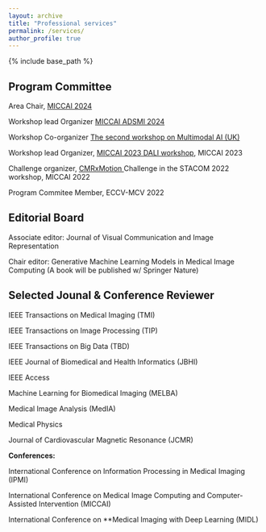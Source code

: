 ```yaml
---
layout: archive
title: "Professional services"
permalink: /services/
author_profile: true
---
```

{% include base_path %}

Program Committee
-----------------

Area Chair, [MICCAI 2024](https://conferences.miccai.org/2024/en/)

Workshop lead Organizer [MICCAI ADSMI 2024](https://adsmi-miccai.github.io/)

Workshop  Co-organizer [The second workshop on Multimodal AI (UK)](https://multimodalai.github.io/)


Workshop lead Organizer, [MICCAI 2023 DALI workshop](https://dali-miccai.github.io/), MICCAI 2023

Challenge organizer, [CMRxMotion ](http://cmr.miccai.cloud/)Challenge in the STACOM 2022 workshop, MICCAI 2022

Program Commitee Member, ECCV-MCV 2022

Editorial Board
---------------

Associate editor: Journal of Visual Communication and Image Representation

Chair editor: Generative Machine Learning Models in Medical Image Computing (A book will be published w/ Springer Nature)

Selected Jounal & Conference Reviewer
-------------------------------------

IEEE Transactions on Medical Imaging (TMI)

IEEE Transactions on Image Processing (TIP)

IEEE Transactions on Big Data (TBD)

IEEE Journal of Biomedical and Health Informatics (JBHI)

IEEE Access

Machine Learning for Biomedical Imaging (MELBA)

Medical Image Analysis (MedIA)

Medical Physics

Journal of Cardiovascular Magnetic Resonance (JCMR)

**Conferences:**

International Conference on Information Processing in Medical Imaging (IPMI)

International Conference on Medical Image Computing and Computer-Assisted Intervention (MICCAI)

International Conference on **Medical Imaging with Deep Learning (MIDL)
